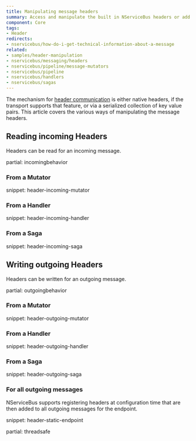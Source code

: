 ```yaml
---
title: Manipulating message headers
summary: Access and manipulate the built in NServiceBus headers or add custom headers.
component: Core
tags:
- Header
redirects:
- nservicebus/how-do-i-get-technical-information-about-a-message
related:
- samples/header-manipulation
- nservicebus/messaging/headers
- nservicebus/pipeline/message-mutators
- nservicebus/pipeline
- nservicebus/handlers
- nservicebus/sagas
---
```


The mechanism for [header communication](/nservicebus/messaging/headers.md) is either native headers, if the transport supports that feature, or via a serialized collection of key value pairs. This article covers the various ways of manipulating the message headers.


## Reading incoming Headers

Headers can be read for an incoming message.


partial: incomingbehavior


### From a Mutator

snippet: header-incoming-mutator


### From a Handler

snippet: header-incoming-handler


### From a Saga

snippet: header-incoming-saga


## Writing outgoing Headers

Headers can be written for an outgoing message.


partial: outgoingbehavior


### From a Mutator

snippet: header-outgoing-mutator


### From a Handler

snippet: header-outgoing-handler


### From a Saga

snippet: header-outgoing-saga


### For all outgoing messages

NServiceBus supports registering headers at configuration time that are then added to all outgoing messages for the endpoint.

snippet: header-static-endpoint

partial: threadsafe
